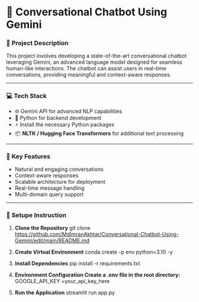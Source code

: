 # 🤖 Conversational Chatbot Using Gemini  

### 🌟 **Project Description**  
This project involves developing a state-of-the-art conversational chatbot leveraging Gemini, an advanced language model designed for seamless human-like interactions. The chatbot can assist users in real-time conversations, providing meaningful and context-aware responses.

---

### 💻 **Tech Stack**  
- 🌐 Gemini API for advanced NLP capabilities  
- 🐍 Python for backend development  
- ⚡ Install the necessary Python packages   
- 📦 **NLTK / Hugging Face Transformers** for additional text processing  

---

### 🚀 **Key Features**  
- Natural and engaging conversations  
- Context-aware responses  
- Scalable architecture for deployment  
- Real-time message handling  
- Multi-domain query support  

---

### 📂 **Setupe Instruction**
1. **Clone the Repository**
   git clone <https://github.com/MdImranAkhtar/Conversational-Chatbot-Using-Gemini/edit/main/README.md>

2. **Create Virtual Environment**
   conda create -p env python=3.10 -y

3. **Install Dependencies**
   pip install -r requirements.txt

4. **Environment Configuration Create a .env file in the root directory:**
   GOOGLE_API_KEY =your_api_key_here

5. **Run the Application**
   streamlit run app.py
